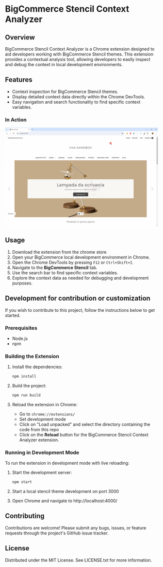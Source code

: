 # BigCommerce Stencil Context Analyzer

## Overview

BigCommerce Stencil Context Analyzer is a Chrome extension designed to aid developers working with BigCommerce Stencil themes.
This extension provides a contextual analysis tool, allowing developers to easily inspect and debug the context in local development environments.

## Features

- Context inspection for BigCommerce Stencil themes.
- Display detailed context data directly within the Chrome DevTools.
- Easy navigation and search functionality to find specific context variables.

### In Action

![jetbrains setup](https://github.com/phoenix128/bigcommerce-stencil-chrome/blob/main/doc-files/action.gif?raw=true)

## Usage

1. Download the extension from the chrome store
2. Open your BigCommerce local development environment in Chrome.
3. Open the Chrome DevTools by pressing `F12` or `Ctrl+Shift+I`.
4. Navigate to the **BigCommerce Stencil** tab.
5. Use the search bar to find specific context variables.
6. Explore the context data as needed for debugging and development purposes.

## Development for contribution or customization

If you wish to contribute to this project, follow the instructions below to get started.

### Prerequisites

- Node.js
- npm

### Building the Extension

1. Install the dependencies:
    ```sh
    npm install
    ```

2. Build the project:
    ```sh
    npm run build
    ```

3. Reload the extension in Chrome:
    - Go to `chrome://extensions/`
    - Set development mode
    - Click on "Load unpacked" and select the directory containing the code from this repo
    - Click on the **Reload** button for the BigCommerce Stencil Context Analyzer extension.

### Running in Development Mode

To run the extension in development mode with live reloading:

1. Start the development server:
    ```sh
    npm start
    ```

2. Start a local stencil theme development on port 3000
3. Open Chrome and navigate to http://localhost:4000/

## Contributing

Contributions are welcome! Please submit any bugs, issues, or feature requests through the project's GitHub issue tracker.

## License

Distributed under the MIT License. See LICENSE.txt for more information.


